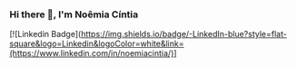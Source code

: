 ### Hi there 👋, I'm Noêmia Cíntia

[![Linkedin Badge](https://img.shields.io/badge/-LinkedIn-blue?style=flat-square&logo=Linkedin&logoColor=white&link=(https://www.linkedin.com/in/noemiacintia/)]

<!--
**noemiacintia/noemiacintia** is a ✨ _special_ ✨ repository because its `README.md` (this file) appears on your GitHub profile.

Here are some ideas to get you started:

- 🔭 I’m currently working on ...
- 🌱 I’m currently learning ...
- 👯 I’m looking to collaborate on ...
- 🤔 I’m looking for help with ...
- 💬 Ask me about ...
- 📫 How to reach me: ...
- 😄 Pronouns: ...
- ⚡ Fun fact: ...
-->
